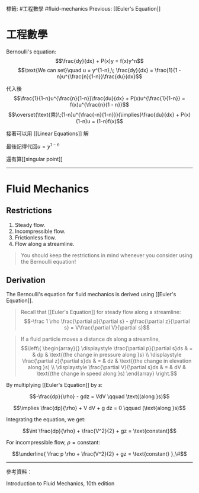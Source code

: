 標籤: #工程數學 #fluid-mechanics 
Previous: [[Euler's Equation]]

# 工程數學

Bernoulli's equation:
$$\frac{dy}{dx} + P(x)y = f(x)y^n$$
$$\text{We can set}\quad u = y^{1-n},\; \frac{dy}{dx} = \frac{1}{1 - n}u^{\frac{n}{1-n}}\frac{du}{dx}$$

代入後
$$\frac{1}{1-n}u^{\frac{n}{1-n}}\frac{du}{dx} + P(x)u^{\frac{1}{1-n}} = f(x)u^{\frac{n}{1 - n}}$$
$$\overset{\text{乘}\;(1-n)u^{\frac{-n}{1-n}}}{\implies}\frac{du}{dx} + P(x)(1-n)u = (1-n)f(x)$$

接著可以用 [[Linear Equations]] 解

最後記得代回$u = y^{1-n}$

還有算[[singular point]]

---

# Fluid Mechanics

## Restrictions

1. Steady flow.
2. Incompressible flow.
3. Frictionless flow.
4. Flow along a streamline.

> You should keep the restrictions in mind whenever you consider using the Bernoulli equation!

## Derivation

The Bernoulli's equation for fluid mechanics is derived using [[Euler's Equation]].

> Recall that [[Euler's Equation]] for steady flow along a streamline:
> $$-\frac 1 \rho \frac{\partial p}{\partial s} - g\frac{\partial z}{\partial s} = V\frac{\partial V}{\partial s}$$

> If a fluid particle moves a distance $ds$ along a streamline, 
> $$\left\{ \begin{array}{} \displaystyle \frac{\partial p}{\partial s}ds & = & dp  & \text{(the change in pressure along }s) \\ \displaystyle \frac{\partial z}{\partial s}ds & = & dz & \text{(the change in elevation along }s) \\ \displaystyle \frac{\partial V}{\partial s}ds & = & dV & \text{(the change in speed along }s) \end{array} \right.$$

By multiplying [[Euler's Equation]] by $s$:

$$-\frac{dp}{\rho} - gdz = VdV \qquad \text{(along }s)$$

$$\implies \frac{dp}{\rho} + V dV + g dz = 0 \qquad (\text{along }s)$$

Integrating the equation, we get:

$$\int \frac{dp}{\rho} + \frac{V^2}{2} + gz = \text{constant}$$

For incompressible flow, $\rho = \text{constant}$:

$$\underline{ \frac p \rho + \frac{V^2}{2} + gz = \text{constant} }_\#$$

---

參考資料：

Introduction to Fluid Mechanics, 10th edition